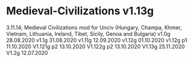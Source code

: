 # Medieval-Civilizations v1.13g
3.11.14; Medieval Civilizations mod for Unciv (Hungary, Champa, Khmer, Vietnam, Lithuania, Ireland, Tibet, Sicily, Genoa and Bulgaria)
v1.0g 28.08.2020
v1.1g 31.08.2020
v1.11g 12.09.2020
v1.12g 01.10.2020
v1.12g p1 11.10.2020
V1.121g p2 13.10.2020
V1.122g p2 13.10.2020
V1.13g 25.11.2020
V1.2g 12.07.2020

